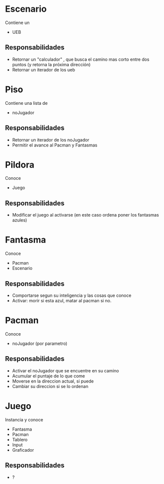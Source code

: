 

# Escenario #
Contiene un
  * UEB

## Responsabilidades ##
  * Retornar un "calculador" , que busca el camino mas corto entre dos puntos (y retorna la próxima dirección)
  * Retornar un iterador de los ueb

# Piso #
Contiene una lista de
  * noJugador

## Responsabilidades ##
  * Retornar un iterador de los noJugador
  * Permitir el avance al Pacman y Fantasmas


# Pildora #
Conoce
  * Juego

## Responsabilidades ##
  * Modificar el juego al activarse (en este caso ordena poner los fantasmas azules)

# Fantasma #
Conoce
  * Pacman
  * Escenario

## Responsabilidades ##
  * Comportarse segun su inteligencia y las cosas que conoce
  * Activar: morir si esta azul, matar al pacman si no.

# Pacman #
Conoce
  * noJugador (por parametro)

## Responsabilidades ##
  * Activar el noJugador que se encuentre en su camino
  * Acumular el puntaje de lo que come
  * Moverse en la direccion actual, si puede
  * Cambiar su direccion si se lo ordenan

# Juego #
Instancia y conoce
  * Fantasma
  * Pacman
  * Tablero
  * Input
  * Graficador

## Responsabilidades ##
  * ?